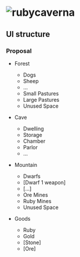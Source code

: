 # ![ruby](https://github.com/raphaelmeyer/caverna/raw/master/app/src/main/res/drawable/ruby.png)caverna

## UI structure

### Proposal

* Forest
  * Dogs
  * Sheep
  * ...
  * Small Pastures
  * Large Pastures
  * Unused Space

* Cave
  * Dwelling
  * Storage
  * Chamber
  * Parlor
  * ...

* Mountain
  * Dwarfs
  * [Dwarf 1 weapon]
  * [...]
  * Ore Mines
  * Ruby Mines
  * Unused Space

* Goods
  * Ruby
  * Gold
  * [Stone]
  * [Ore]
